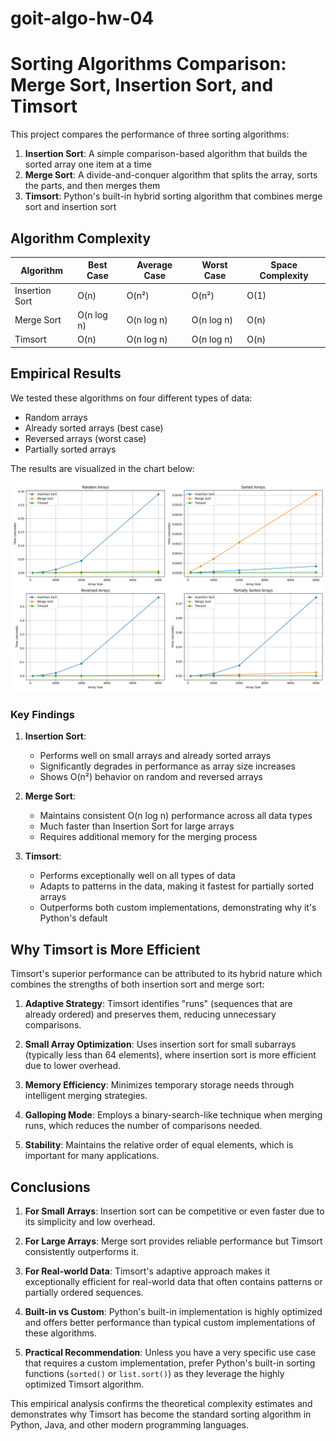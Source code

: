 # goit-algo-hw-04

# Sorting Algorithms Comparison: Merge Sort, Insertion Sort, and Timsort

This project compares the performance of three sorting algorithms:

1. **Insertion Sort**: A simple comparison-based algorithm that builds the sorted array one item at a time
2. **Merge Sort**: A divide-and-conquer algorithm that splits the array, sorts the parts, and then merges them
3. **Timsort**: Python's built-in hybrid sorting algorithm that combines merge sort and insertion sort

## Algorithm Complexity

| Algorithm      | Best Case  | Average Case | Worst Case | Space Complexity |
| -------------- | ---------- | ------------ | ---------- | ---------------- |
| Insertion Sort | O(n)       | O(n²)        | O(n²)      | O(1)             |
| Merge Sort     | O(n log n) | O(n log n)   | O(n log n) | O(n)             |
| Timsort        | O(n)       | O(n log n)   | O(n log n) | O(n)             |

## Empirical Results

We tested these algorithms on four different types of data:

- Random arrays
- Already sorted arrays (best case)
- Reversed arrays (worst case)
- Partially sorted arrays

The results are visualized in the chart below:

![Sorting Algorithm Comparison](sorting_comparison.png)

### Key Findings

1. **Insertion Sort**:

   - Performs well on small arrays and already sorted arrays
   - Significantly degrades in performance as array size increases
   - Shows O(n²) behavior on random and reversed arrays

2. **Merge Sort**:

   - Maintains consistent O(n log n) performance across all data types
   - Much faster than Insertion Sort for large arrays
   - Requires additional memory for the merging process

3. **Timsort**:
   - Performs exceptionally well on all types of data
   - Adapts to patterns in the data, making it fastest for partially sorted arrays
   - Outperforms both custom implementations, demonstrating why it's Python's default

## Why Timsort is More Efficient

Timsort's superior performance can be attributed to its hybrid nature which combines the strengths of both insertion sort and merge sort:

1. **Adaptive Strategy**: Timsort identifies "runs" (sequences that are already ordered) and preserves them, reducing unnecessary comparisons.

2. **Small Array Optimization**: Uses insertion sort for small subarrays (typically less than 64 elements), where insertion sort is more efficient due to lower overhead.

3. **Memory Efficiency**: Minimizes temporary storage needs through intelligent merging strategies.

4. **Galloping Mode**: Employs a binary-search-like technique when merging runs, which reduces the number of comparisons needed.

5. **Stability**: Maintains the relative order of equal elements, which is important for many applications.

## Conclusions

1. **For Small Arrays**: Insertion sort can be competitive or even faster due to its simplicity and low overhead.

2. **For Large Arrays**: Merge sort provides reliable performance but Timsort consistently outperforms it.

3. **For Real-world Data**: Timsort's adaptive approach makes it exceptionally efficient for real-world data that often contains patterns or partially ordered sequences.

4. **Built-in vs Custom**: Python's built-in implementation is highly optimized and offers better performance than typical custom implementations of these algorithms.

5. **Practical Recommendation**: Unless you have a very specific use case that requires a custom implementation, prefer Python's built-in sorting functions (`sorted()` or `list.sort()`) as they leverage the highly optimized Timsort algorithm.

This empirical analysis confirms the theoretical complexity estimates and demonstrates why Timsort has become the standard sorting algorithm in Python, Java, and other modern programming languages.
